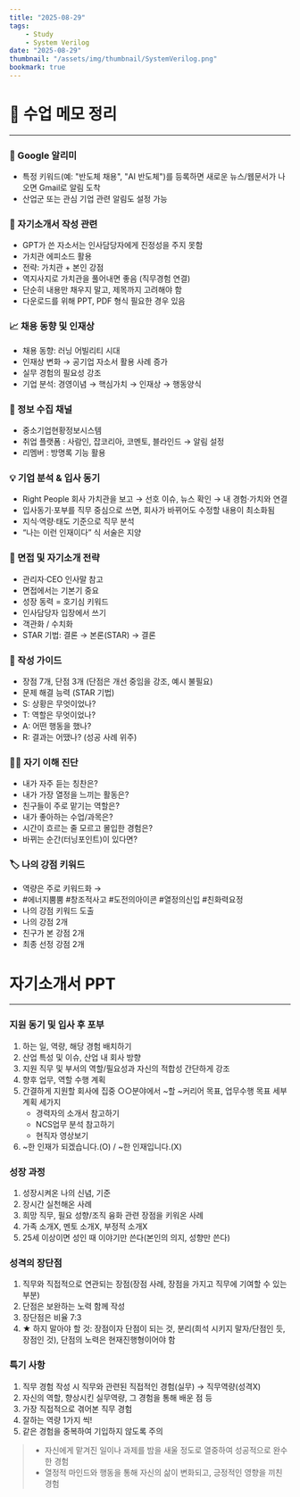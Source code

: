 ```yaml
---
title: "2025-08-29"
tags:
    - Study
    - System Verilog
date: "2025-08-29"
thumbnail: "/assets/img/thumbnail/SystemVerilog.png"
bookmark: true
---
```


# 📌 수업 메모 정리
---
### 🔔 Google 알리미
- 특정 키워드(예: "반도체 채용", "AI 반도체")를 등록하면 새로운 뉴스/웹문서가 나오면 Gmail로 알림 도착
- 산업군 또는 관심 기업 관련 알림도 설정 가능

### 📝 자기소개서 작성 관련
- GPT가 쓴 자소서는 인사담당자에게 진정성을 주지 못함
- 가치관 에피소드 활용
 - 전략: 가치관 + 본인 강점
 - 역지사지로 가치관을 풀어내면 좋음 (직무경험 연결)
- 단순히 내용만 채우지 말고, 제목까지 고려해야 함
- 다운로드를 위해 PPT, PDF 형식 필요한 경우 있음

### 📈 채용 동향 및 인재상
- 채용 동향: 러닝 어빌리티 시대
- 인재상 변화 → 공기업 자소서 활용 사례 증가
- 실무 경험의 필요성 강조
- 기업 분석: 경영이념 → 핵심가치 → 인재상 → 행동양식

### 🔎 정보 수집 채널
- 중소기업현황정보시스템
- 취업 플랫폼 : 사람인, 잡코리아, 코멘토, 블라인드 → 알림 설정
- 리멤버 : 방명록 기능 활용

### 💡 기업 분석 & 입사 동기
- Right People 회사 가치관을 보고 → 선호 이슈, 뉴스 확인 → 내 경험·가치와 연결
- 입사동기·포부를 직무 중심으로 쓰면, 회사가 바뀌어도 수정할 내용이 최소화됨
- 지식·역량·태도 기준으로 직무 분석
- “나는 이런 인재이다” 식 서술은 지양

### 👔 면접 및 자기소개 전략
- 관리자·CEO 인사말 참고
- 면접에서는 기본기 중요
- 성장 동력 = 호기심 키워드
- 인사담당자 입장에서 쓰기
 - 객관화 / 수치화
 - STAR 기법: 결론 → 본론(STAR) → 결론

### 🧰 작성 가이드
- 장점 7개, 단점 3개 (단점은 개선 중임을 강조, 예시 불필요)
- 문제 해결 능력 (STAR 기법)
 - S: 상황은 무엇이었나?
 - T: 역할은 무엇이었나?
 - A: 어떤 행동을 했나?
 - R: 결과는 어땠나? (성공 사례 위주)

### 🙋‍♂️ 자기 이해 진단
- 내가 자주 듣는 칭찬은?
- 내가 가장 열정을 느끼는 활동은?
- 친구들이 주로 맡기는 역할은?
- 내가 좋아하는 수업/과목은?
- 시간이 흐르는 줄 모르고 몰입한 경험은?
- 바뀌는 순간(터닝포인트)이 있다면?

### 🏷️ 나의 강점 키워드
- 역량은 주로 키워드화 →
 - #에너지뿜뿜 #창조적사고 #도전의아이콘 #열정의신입 #친화력요정
- 나의 강점 키워드 도출
 - 나의 강점 2개
 - 친구가 본 강점 2개
 - 최종 선정 강점 2개

 # 자기소개서 PPT
 ---
 ### 지원 동기 및 입사 후 포부
1. 하는 일, 역량, 해당 경험 배치하기
2. 산업 특성 및 이슈, 산업 내 회사 방향
3. 지원 직무 및 부서의 역할/필요성과 자신의 적합성 간단하게 강조
4. 향후 업무, 역할 수행 계획
5. 간결하게 지원할 회사에 집중 ○○분야에서 ~할 ~커리어 목표, 업무수행 목표 세부계획 세가지
    - 경력자의 소개서 참고하기
    - NCS업무 분석 참고하기
    - 현직자 영상보기
6. ~한 인재가 되겠습니다.(O) / ~한 인재입니다.(X)

### 성장 과정
1. 성장시켜온 나의 신념, 기준
2. 장시간 실천해온 사례
3. 희망 직무, 필요 성향/조직 융화 관련 장점을 키워온 사례
4. 가족 소개X, 멘토 소개X, 부정적 소개X
5. 25세 이상이면 성인 때 이야기만 쓴다(본인의 의지, 성향만 쓴다)

### 성격의 장단점
1. 직무와 직접적으로 연관되는 장점(장점 사례, 장점을 가지고 직무에 기여할 수 있는 부분)
2. 단점은 보완하는 노력 함께 작성
3. 장단점은 비율 7:3
4. ★ 하지 말아야 할 것: 장점이자 단점이 되는 것, 분리(희석 시키지 말자/단점인 듯, 장점인 것), 단점의 노력은 현재진행형이어야 함

### 특기 사항
1. 직무 경험 작성 시 직무와 관련된 직접적인 경험(실무) → 직무역량(성격X)
2. 자신의 역할, 향상시킨 실무역량, 그 경험을 통해 배운 점 등
3. 가장 직접적으로 겪어본 직무 경험
4. 잘하는 역량 1가지 씩!
5. 같은 경험을 중복하여 기입하지 않도록 주의

> - 자신에게 맡겨진 일이나 과제를 밤을 새울 정도로 열중하여 성공적으로 완수한 경험
> - 열정적 마인드와 행동을 통해 자신의 삶이 변화되고, 긍정적인 영향을 끼친 경험
